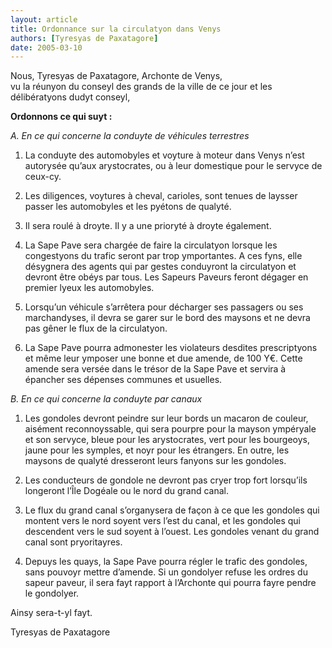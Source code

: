 ```yaml
---
layout: article
title: Ordonnance sur la circulatyon dans Venys
authors: [Tyresyas de Paxatagore]
date: 2005-03-10
---
```


Nous, Tyresyas de Paxatagore, Archonte de Venys,  
vu la réunyon du conseyl des grands de la ville de ce jour et les délibératyons dudyt conseyl,

**Ordonnons ce qui suyt :**

_A. En ce qui concerne la conduyte de véhicules terrestres_

1. La conduyte des automobyles et voyture à moteur dans Venys n’est autorysée qu’aux arystocrates, ou à leur domestique pour le servyce de ceux-cy.

2. Les diligences, voytures à cheval, carioles, sont tenues de laysser passer les automobyles et les pyétons de qualyté.

3. Il sera roulé à droyte. Il y a une prioryté à droyte également.

4. La Sape Pave sera chargée de faire la circulatyon lorsque les congestyons du trafic seront par trop ymportantes. A ces fyns, elle désygnera des agents qui par gestes conduyront la circulatyon et devront être obéys par tous. Les Sapeurs Paveurs feront dégager en premier lyeux les automobyles.

5. Lorsqu’un véhicule s’arrêtera pour décharger ses passagers ou ses marchandyses, il devra se garer sur le bord des maysons et ne devra pas gêner le flux de la circulatyon.

6. La Sape Pave pourra admonester les violateurs desdites prescriptyons et même leur ymposer une bonne et due amende, de 100 Y€. Cette amende sera versée dans le trésor de la Sape Pave et servira à épancher ses dépenses communes et usuelles.

_B. En ce qui concerne la conduyte par canaux_

1. Les gondoles devront peindre sur leur bords un macaron de couleur, aisément reconnoyssable, qui sera pourpre pour la mayson ympéryale et son servyce, bleue pour les arystocrates, vert pour les bourgeoys, jaune pour les symples, et noyr pour les étrangers. En outre, les maysons de qualyté dresseront leurs fanyons sur les gondoles.

2. Les conducteurs de gondole ne devront pas cryer trop fort lorsqu’ils longeront l’Île Dogéale ou le nord du grand canal.

3. Le flux du grand canal s’organysera de façon à ce que les gondoles qui montent vers le nord soyent vers l’est du canal, et les gondoles qui descendent vers le sud soyent à l’ouest. Les gondoles venant du grand canal sont pryoritayres.

4. Depuys les quays, la Sape Pave pourra régler le trafic des gondoles, sans pouvoyr mettre d’amende. Si un gondolyer refuse les ordres du sapeur paveur, il sera fayt rapport à l’Archonte qui pourra fayre pendre le gondolyer.

Ainsy sera-t-yl fayt.

Tyresyas de Paxatagore